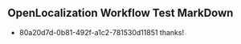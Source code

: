 ## OpenLocalization Workflow Test MarkDown
* 80a20d7d-0b81-492f-a1c2-781530d11851 thanks!

<!--HONumber=Sep16_HO1-->


